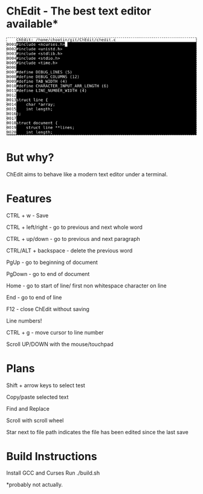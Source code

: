 # ChEdit - The best text editor available*

![Alt text](ChEdit_screenshot.png?raw=true "ChEdit Screenshot")

# But why?
ChEdit aims to behave like a modern text editor under a terminal.

# Features
CTRL + w - Save

CTRL + left/right - go to previous and next whole word

CTRL + up/down - go to previous and next paragraph

CTRL/ALT + backspace - delete the previous word

PgUp - go to beginning of document

PgDown - go to end of document

Home - go to start of line/ first non whitespace character on line

End - go to end of line

F12 - close ChEdit without saving

Line numbers!

CTRL + g - move cursor to line number

Scroll UP/DOWN with the mouse/touchpad

# Plans
Shift + arrow keys to select test

Copy/paste selected text

Find and Replace

Scroll with scroll wheel

Star next to file path indicates the file has been edited since the last save

# Build Instructions
Install GCC and Curses
Run ./build.sh


*probably not actually.
